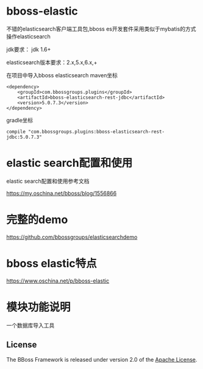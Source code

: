 # bboss-elastic

不错的elasticsearch客户端工具包,bboss es开发套件采用类似于mybatis的方式操作elasticsearch

jdk要求： jdk 1.6+

elasticsearch版本要求：2.x,5.x,6.x,+

在项目中导入bboss elasticsearch
maven坐标
```
<dependency>
    <groupId>com.bbossgroups.plugins</groupId>
    <artifactId>bboss-elasticsearch-rest-jdbc</artifactId>
    <version>5.0.7.3</version>
</dependency>
```
gradle坐标
```
compile "com.bbossgroups.plugins:bboss-elasticsearch-rest-jdbc:5.0.7.3"
```
# elastic search配置和使用

elastic search配置和使用参考文档
 
https://my.oschina.net/bboss/blog/1556866 
# 完整的demo
https://github.com/bbossgroups/elasticsearchdemo

# bboss elastic特点
https://www.oschina.net/p/bboss-elastic

# 模块功能说明
一个数据库导入工具

## License

The BBoss Framework is released under version 2.0 of the [Apache License][].

[Apache License]: http://www.apache.org/licenses/LICENSE-2.0